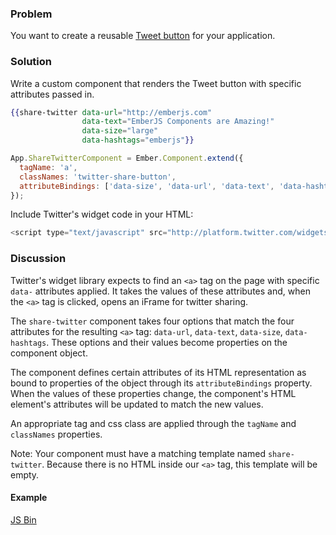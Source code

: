 ### Problem
You want to create a reusable [Tweet button](https://dev.twitter.com/docs/tweet-button)
for your application.

### Solution
Write a custom component that renders the Tweet button with specific attributes
passed in.

```handlebars
{{share-twitter data-url="http://emberjs.com" 
                data-text="EmberJS Components are Amazing!" 
                data-size="large" 
                data-hashtags="emberjs"}}

```

```javascript
App.ShareTwitterComponent = Ember.Component.extend({
  tagName: 'a',
  classNames: 'twitter-share-button',
  attributeBindings: ['data-size', 'data-url', 'data-text', 'data-hashtags']
});
```

Include Twitter's widget code in your HTML:

```javascript
<script type="text/javascript" src="http://platform.twitter.com/widgets.js" id="twitter-wjs"></script>
```

### Discussion
Twitter's widget library expects to find an `<a>` tag on the page with specific `data-` attributes applied.
It takes the values of these attributes and, when the `<a>` tag is clicked, opens an iFrame for twitter sharing.

The `share-twitter` component takes four options that match the four attributes for the resulting `<a>` tag:
`data-url`, `data-text`, `data-size`, `data-hashtags`. These options and their values become properties on the
component object. 

The component defines certain attributes of its HTML representation as bound to properties of the object through
its `attributeBindings` property. When the values of these properties change, the component's HTML element's
attributes will be updated to match the new values.


An appropriate tag and css class are applied through the `tagName` and `classNames` properties.


Note: Your component must have a matching template named `share-twitter`. Because there is no HTML inside our
`<a>` tag, this template will be empty.

#### Example

<a class="jsbin-embed" href="http://emberjs.jsbin.com/OriZITU/3/edit?js,output">JS Bin</a>
